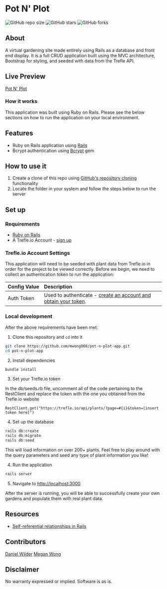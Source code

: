 # Pot N' Plot

![GitHub repo size](https://img.shields.io/github/repo-size/mwong068/pot-n-plot-app)
![GitHub stars](https://img.shields.io/github/stars/mwong068/mwong068/pot-n-plot-app)
![GitHub forks](https://img.shields.io/github/forks/mwong068/mwong068/pot-n-plot-app)

## About

A virtual gardening site made entirely using Rails as a database and front end display. It is a full CRUD application built using the MVC architecture, Bootstrap for styling, and seeded with data from the Trefle API.

## Live Preview

[Pot N' Plot](http://pot-n-plot.herokuapp.com/)


### How it works

This application was built using Ruby on Rails. Please see the below sections on how to run the application on your local environment.


## Features

- Ruby on Rails application using [Rails](https://rubyonrails.org/)
- Bcrypt authentication using [Bcrypt](https://www.rubydoc.info/gems/bcrypt-ruby/3.1.5) gem

## How to use it

1. Create a clone of this repo using [GitHub's repository cloning](https://help.github.com/en/github/creating-cloning-and-archiving-repositories/cloning-a-repository-from-github) functionality
2. Locate the folder in your system and follow the steps below to run the server

## Set up

### Requirements

- [Ruby on Rails](https://rubyonrails.org/)
- A Trefle.io Account - [sign up](https://trefle.io/)

### Trefle.io Account Settings

This application will need to be seeded with plant data from Trefle.io in order for the project to be viewed correctly. Before we begin, we need to collect an authentication token to run the application:

| Config&nbsp;Value | Description                                                                                                                                                  |
| :---------------- | :----------------------------------------------------------------------------------------------------------------------------------------------------------- |
| Auth&nbsp;Token   | Used to authenticate - [create an account and obtain your token](https://trefle.io/registrations/new).                                                         |

### Local development

After the above requirements have been met:

1. Clone this repository and `cd` into it

```bash
git clone https://github.com/mwong068/pot-n-plot-app.git
cd pot-n-plot-app
```

2. Install dependencies

```bash
bundle install
```

3. Set your Trefle.io token

In the db/seeds.rb file, uncomment all of the code pertaining to the RestClient
and replace the token with the one you obtained from the Trefle.io website

```
RestClient.get("https://trefle.io/api/plants/?page=#{i}&token=[insert token here]")
```

4. Set up the database

```bash
rails db:create
rails db:migrate
rails db:seed
```

This will load information on over 200+ plants. Feel free to play around with the query parameters and seed any type of plant information you like!

4. Run the application

```bash
rails server
```

5. Navigate to [http://localhost:3000](http://localhost:3000)

After the server is running, you will be able to successfully create your own gardens and populate them with real plant data.
                                                       

## Resources

- [Self-referential relationships in Rails](https://medium.com/@miss.leslie.hsu/001-mutual-friendships-on-your-app-in-4-easy-steps-55cb27622585)

## Contributors

[Daniel Wilder](https://github.com/dauncy)
[Megan Wong](https://github.com/mwong068)


## Disclaimer

No warranty expressed or implied. Software is as is.
